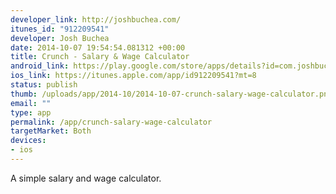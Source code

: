 ```yaml
--- 
developer_link: http://joshbuchea.com/
itunes_id: "912209541"
developer: Josh Buchea
date: 2014-10-07 19:54:54.081312 +00:00
title: Crunch - Salary & Wage Calculator
android_link: https://play.google.com/store/apps/details?id=com.joshbuchea.crunch
ios_link: https://itunes.apple.com/app/id912209541?mt=8
status: publish
thumb: /uploads/app/2014-10/2014-10-07-crunch-salary-wage-calculator.png
email: ""
type: app
permalink: /app/crunch-salary-wage-calculator
targetMarket: Both
devices: 
- ios
---
```


A simple salary and wage calculator.
